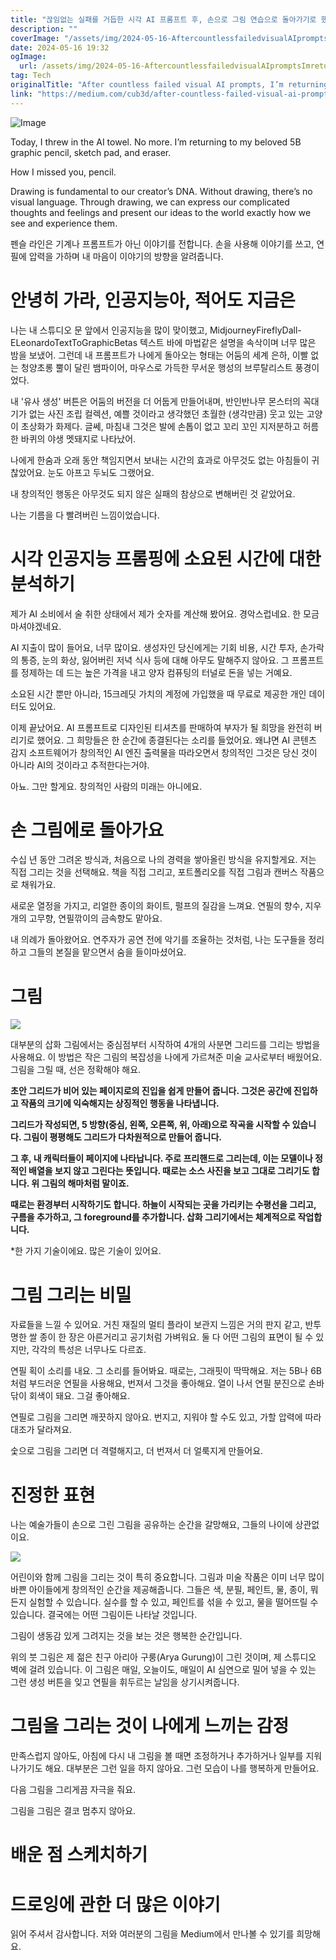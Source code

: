 ```yaml
---
title: "끊임없는 실패를 거듭한 시각 AI 프롬프트 후, 손으로 그림 연습으로 돌아가기로 했어요"
description: ""
coverImage: "/assets/img/2024-05-16-AftercountlessfailedvisualAIpromptsImreturningtomyhands-ondrawingpractice_0.png"
date: 2024-05-16 19:32
ogImage:
  url: /assets/img/2024-05-16-AftercountlessfailedvisualAIpromptsImreturningtomyhands-ondrawingpractice_0.png
tag: Tech
originalTitle: "After countless failed visual AI prompts, I’m returning to my hands-on drawing practice"
link: "https://medium.com/cub3d/after-countless-failed-visual-ai-prompts-im-returning-to-my-hands-on-drawing-practice-d986a5e3e192"
---
```


![Image](/assets/img/2024-05-16-AftercountlessfailedvisualAIpromptsImreturningtomyhands-ondrawingpractice_0.png)

Today, I threw in the AI towel. No more. I’m returning to my beloved 5B graphic pencil, sketch pad, and eraser.

How I missed you, pencil.

Drawing is fundamental to our creator’s DNA. Without drawing, there’s no visual language. Through drawing, we can express our complicated thoughts and feelings and present our ideas to the world exactly how we see and experience them.

<div class="content-ad"></div>

펜슬 라인은 기계나 프롬프트가 아닌 이야기를 전합니다. 손을 사용해 이야기를 쓰고, 연필에 압력을 가하며 내 마음이 이야기의 방향을 알려줍니다.

# 안녕히 가라, 인공지능아, 적어도 지금은

나는 내 스튜디오 문 앞에서 인공지능을 많이 맞이했고, MidjourneyFireflyDall-ELeonardoTextToGraphicBetas 텍스트 바에 마법같은 설명을 속삭이며 너무 많은 밤을 보냈어. 그런데 내 프롬프트가 나에게 돌아오는 형태는 어둠의 세계 은하, 이빨 없는 청양초롱 뿔이 달린 뱀파이어, 마우스로 가득한 무서운 행성의 브루탈리스트 풍경이었다.

내 '유사 생성' 버튼은 어둠의 버전을 더 어둡게 만들어내며, 반인반나무 몬스터의 꼭대기가 없는 사진 조립 컬렉션, 예쁠 것이라고 생각했던 초월한 (생각만큼) 웃고 있는 고양이 초상화가 화제다. 글쎄, 마침내 그것은 발에 손톱이 없고 꼬리 꼬인 지저분하고 허름한 바퀴의 야생 멧돼지로 나타났어.

<div class="content-ad"></div>

나에게 한숨과 오래 동안 책임지면서 보내는 시간의 효과로 아무것도 없는 아침들이 귀찮았어요. 눈도 아프고 두뇌도 그랬어요.

내 창의적인 행동은 아무것도 되지 않은 실패의 참상으로 변해버린 것 같았어요.

나는 기름을 다 빨려버린 느낌이었습니다.

# 시각 인공지능 프롬핑에 소요된 시간에 대한 분석하기

<div class="content-ad"></div>

제가 AI 소비에서 술 취한 상태에서 제가 숫자를 계산해 봤어요. 경악스럽네요. 한 모금 마셔야겠네요.

AI 지출이 많이 들어요, 너무 많이요. 생성자인 당신에게는 기회 비용, 시간 투자, 손가락의 통증, 눈의 화상, 잃어버린 저녁 식사 등에 대해 아무도 말해주지 않아요. 그 프롬프트를 정제하는 데 드는 높은 가격을 내고 양자 컴퓨팅의 터널로 돈을 넣는 거예요.

소요된 시간 뿐만 아니라, 15크레딧 가치의 계정에 가입했을 때 무료로 제공한 개인 데이터도 있어요.

이제 끝났어요. AI 프롬프트로 디자인된 티셔츠를 판매하여 부자가 될 희망을 완전히 버리기로 했어요. 그 희망들은 한 순간에 종결된다는 소리를 들었어요. 왜냐면 AI 콘텐츠 감지 소프트웨어가 창의적인 AI 엔진 출력물을 따라오면서 창의적인 그것은 당신 것이 아니라 AI의 것이라고 추적한다는거야.

<div class="content-ad"></div>

아뇨. 그만 할게요. 창의적인 사람의 미래는 아니에요.

# 손 그림에로 돌아가요

수십 년 동안 그려온 방식과, 처음으로 나의 경력을 쌓아올린 방식을 유지할게요. 저는 직접 그리는 것을 선택해요. 책을 직접 그리고, 포트폴리오를 직접 그림과 캔버스 작품으로 채워가요.

새로운 열정을 가지고, 리얼한 종이의 화이트, 펄프의 질감을 느껴요. 연필의 향수, 지우개의 고무향, 연필깎이의 금속향도 맡아요.

<div class="content-ad"></div>

내 의례가 돌아왔어요. 연주자가 공연 전에 악기를 조율하는 것처럼, 나는 도구들을 정리하고 그들의 본질을 맡으면서 숨을 들이마셨어요.

# 그림

![](/assets/img/2024-05-16-AftercountlessfailedvisualAIpromptsImreturningtomyhands-ondrawingpractice_1.png)

대부분의 삽화 그림에서는 중심점부터 시작하여 4개의 사분면 그리드를 그리는 방법을 사용해요. 이 방법은 작은 그림의 복잡성을 나에게 가르쳐준 미술 교사로부터 배웠어요. 그림을 그릴 때, 선은 정확해야 해요.

<div class="content-ad"></div>

**초안 그리드가 비어 있는 페이지로의 진입을 쉽게 만들어 줍니다. 그것은 공간에 진입하고 작품의 크기에 익숙해지는 상징적인 행동을 나타냅니다.**

**그리드가 작성되면, 5 방향(중심, 왼쪽, 오른쪽, 위, 아래)으로 작곡을 시작할 수 있습니다. 그림이 평평해도 그리드가 다차원적으로 만들어 줍니다.**

**그 후, 내 캐릭터들이 페이지에 나타납니다. 주로 프리핸드로 그리는데, 이는 모델이나 정적인 배열을 보지 않고 그린다는 뜻입니다. 때로는 소스 사진을 보고 그대로 그리기도 합니다. 위 그림의 해마처럼 말이죠.**

**때로는 환경부터 시작하기도 합니다. 하늘이 시작되는 곳을 가리키는 수평선을 그리고, 구름을 추가하고, 그 foreground를 추가합니다. 삽화 그리기에서는 체계적으로 작업합니다.**

<div class="content-ad"></div>

\*한 가지 기술이에요. 많은 기술이 있어요.

# 그림 그리는 비밀

자료들을 느낄 수 있어요. 거친 재질의 멀티 플라이 보관지 느낌은 거의 판지 같고, 반투명한 쌀 종이 한 장은 아른거리고 공기처럼 가벼워요. 둘 다 어떤 그림의 표면이 될 수 있지만, 각각의 특성은 너무나도 다르죠.

연필 획이 소리를 내요. 그 소리를 들어봐요. 때로는, 그래핏이 딱딱해요. 저는 5B나 6B처럼 부드러운 연필을 사용해요, 번져서 그것을 좋아해요. 열이 나서 연필 분진으로 손바닦이 회색이 돼요. 그걸 좋아해요.

<div class="content-ad"></div>

연필로 그림을 그리면 깨끗하지 않아요. 번지고, 지워야 할 수도 있고, 가할 압력에 따라 대조가 달라져요.

숯으로 그림을 그리면 더 격렬해지고, 더 번져서 더 얼룩지게 만들어요.

# 진정한 표현

나는 예술가들이 손으로 그린 그림을 공유하는 순간을 갈망해요, 그들의 나이에 상관없이요.

<div class="content-ad"></div>

<img src="/assets/img/2024-05-16-AftercountlessfailedvisualAIpromptsImreturningtomyhands-ondrawingpractice_2.png" />

어린이와 함께 그림을 그리는 것이 특히 중요합니다. 그림과 미술 작품은 이미 너무 많이 바쁜 아이들에게 창의적인 순간을 제공해줍니다. 그들은 색, 분필, 페인트, 물, 종이, 뭐든지 실험할 수 있습니다. 실수를 할 수 있고, 페인트를 섞을 수 있고, 물을 떨어뜨릴 수 있습니다. 결국에는 어떤 그림이든 나타날 것입니다.

그림이 생동감 있게 그려지는 것을 보는 것은 행복한 순간입니다.

위의 붓 그림은 제 젊은 친구 아리아 구룽(Arya Gurung)이 그린 것이며, 제 스튜디오 벽에 걸려 있습니다. 이 그림은 매일, 오늘이도, 매일이 AI 심연으로 밀어 넣을 수 있는 그런 생성 버튼을 잊고 연필을 휘두르는 날임을 상기시켜줍니다.

<div class="content-ad"></div>

# 그림을 그리는 것이 나에게 느끼는 감정

만족스럽지 않아도, 아침에 다시 내 그림을 볼 때면 조정하거나 추가하거나 일부를 지워 나가기도 해요. 대부분은 그런 일을 하지 않아요. 그런 모습이 나를 행복하게 만들어요.

다음 그림을 그리게끔 자극을 줘요.

그림을 그림은 결코 멈추지 않아요.

<div class="content-ad"></div>

# 배운 점 스케치하기

# 드로잉에 관한 더 많은 이야기

읽어 주셔서 감사합니다. 저와 여러분의 그림을 Medium에서 만나볼 수 있기를 희망해요.

